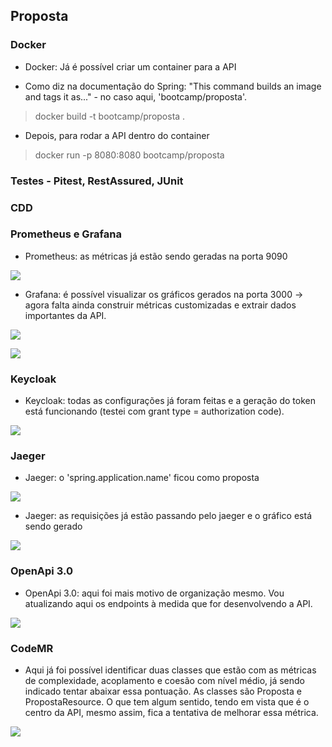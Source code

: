 ## Proposta


### Docker



- Docker: Já é possível criar um container para a API 




- Como diz na documentação do Spring: "This command builds an image and tags it as..." - no caso aqui, 'bootcamp/proposta'.

> docker build -t bootcamp/proposta .




- Depois, para rodar a API dentro do container

> docker run -p 8080:8080 bootcamp/proposta




### Testes - Pitest, RestAssured, JUnit




### CDD




### Prometheus e Grafana




- Prometheus: as métricas já estão sendo geradas na porta 9090




![](/readme-images/keycloak.jpg)




- Grafana: é possível visualizar os gráficos gerados na porta 3000 -> agora falta ainda construir métricas customizadas e extrair dados importantes da API.




![](/readme-images/grafana1.jpg)




![](/readme-images/grafana2.jpg)



### Keycloak




- Keycloak: todas as configurações já foram feitas e a geração do token está funcionando (testei com grant type = authorization code).





![](/readme-images/keycloak.jpg)




### Jaeger



- Jaeger: o 'spring.application.name' ficou como proposta




![](/readme-images/jaeger.jpg)




- Jaeger: as requisições já estão passando pelo jaeger e o gráfico está sendo gerado




![](/readme-images/jaeger1.jpg)




### OpenApi 3.0




- OpenApi 3.0: aqui foi mais motivo de organização mesmo. Vou atualizando aqui os endpoints à medida que for desenvolvendo a API.





![](/readme-images/endpointsproposta.jpg)





### CodeMR

- Aqui já foi possível identificar duas classes que estão com as métricas de complexidade, acoplamento e coesão com nível médio, já sendo indicado tentar abaixar essa pontuação. As classes são Proposta e PropostaResource. O que tem algum sentido, tendo em vista que é o centro da API, mesmo assim, fica a tentativa de melhorar essa métrica.



![](/readme-images/analise_proposta.jpg)




